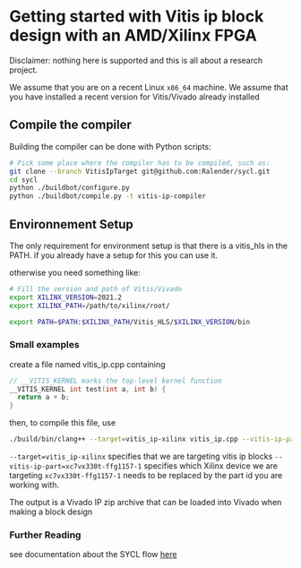Getting started with Vitis ip block design with an AMD/Xilinx FPGA
===================================================================================

Disclaimer: nothing here is supported and this is all about a research
project.

We assume that you are on a recent Linux `x86_64` machine.
We assume that you have installed a recent version for Vitis/Vivado already installed

## Compile the compiler

Building the compiler can be done with Python scripts:

```bash
# Pick some place where the compiler has to be compiled, such as:
git clone --branch VitisIpTarget git@github.com:Ralender/sycl.git
cd sycl
python ./buildbot/configure.py
python ./buildbot/compile.py -t vitis-ip-compiler
```

## Environnement Setup

The only requirement for environment setup is that there is a vitis_hls in the PATH.
if you already have a setup for this you can use it.

otherwise you need something like:
```bash
# Fill the version and path of Vitis/Vivado
export XILINX_VERSION=2021.2
export XILINX_PATH=/path/to/xilinx/root/

export PATH=$PATH:$XILINX_PATH/Vitis_HLS/$XILINX_VERSION/bin
```

### Small examples

create a file named vitis_ip.cpp containing

```cpp
// __VITIS_KERNEL marks the top-level kernel function
__VITIS_KERNEL int test(int a, int b) {
  return a + b;
}
```

then, to compile this file, use 
```bash
./build/bin/clang++ --target=vitis_ip-xilinx vitis_ip.cpp --vitis-ip-part=xc7vx330t-ffg1157-1 -o adder.zip
```

 ``--target=vitis_ip-xilinx`` specifies that we are targeting vitis ip blocks
 ``--vitis-ip-part=xc7vx330t-ffg1157-1`` specifies which Xilinx device we are targeting ``xc7vx330t-ffg1157-1`` needs to be replaced by the part id you are working with.

 The output is a Vivado IP zip archive that can be loaded into Vivado when making a block design

### Further Reading

see documentation about the SYCL flow [here](GettingStartedXilinxFPGA.md)
